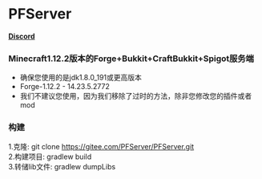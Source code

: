# PFServer
[**Discord**](https://discord.gg/HNmmrCV)

### Minecraft1.12.2版本的Forge+Bukkit+CraftBukkit+Spigot服务端
* 确保您使用的是jdk1.8.0_191或更高版本
* Forge-1.12.2 - 14.23.5.2772
* 我们不建议您使用，因为我们移除了过时的方法，除非您修改您的插件或者mod

### 构建
1.克隆: git clone https://gitee.com/PFServer/PFServer.git<br>
2.构建项目: gradlew build<br>
3.转储lib文件: gradlew dumpLibs